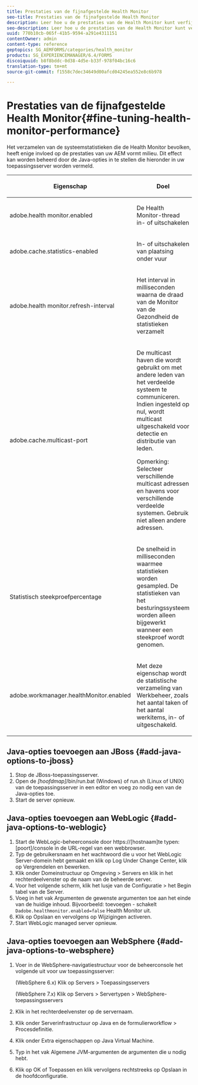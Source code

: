 ```yaml
---
title: Prestaties van de fijnafgestelde Health Monitor
seo-title: Prestaties van de fijnafgestelde Health Monitor
description: Leer hoe u de prestaties van de Health Monitor kunt verfijnen
seo-description: Leer hoe u de prestaties van de Health Monitor kunt verfijnen
uuid: 770b10cb-065f-41b5-9594-a291e4311151
contentOwner: admin
content-type: reference
geptopics: SG_AEMFORMS/categories/health_monitor
products: SG_EXPERIENCEMANAGER/6.4/FORMS
discoiquuid: b8f8bddc-0d38-4d5e-b33f-978f04bc16c6
translation-type: tm+mt
source-git-commit: f1558c7dec34649d00afcd04245ea552e8c6b978

---
```



# Prestaties van de fijnafgestelde Health Monitor{#fine-tuning-health-monitor-performance}

Het verzamelen van de systeemstatistieken die de Health Monitor bevolken, heeft enige invloed op de prestaties van uw AEM vormt milieu. Dit effect kan worden beheerd door de Java-opties in te stellen die hieronder in uw toepassingsserver worden vermeld.

<table> 
 <thead> 
  <tr> 
   <th><p>Eigenschap</p></th> 
   <th><p>Doel</p></th> 
   <th><p>Standaardwaarde</p></th> 
  </tr> 
 </thead> 
 <tbody>
  <tr> 
   <td><p>adobe.health monitor.enabled</p></td> 
   <td><p>De Health Monitor-thread in- of uitschakelen</p></td> 
   <td><p>true</p></td> 
  </tr> 
  <tr> 
   <td><p>adobe.cache.statistics-enabled</p></td> 
   <td><p>In- of uitschakelen van plaatsing onder vuur</p></td> 
   <td><p>true</p></td> 
  </tr> 
  <tr> 
   <td><p>adobe.health monitor.refresh-interval</p></td> 
   <td><p>Het interval in milliseconden waarna de draad van de Monitor van de Gezondheid de statistieken verzamelt</p></td> 
   <td><p>10 minuten (600.000 milliseconden)</p></td> 
  </tr> 
  <tr> 
   <td><p>adobe.cache.multicast-port</p></td> 
   <td><p>De multicast haven die wordt gebruikt om met andere leden van het verdeelde systeem te communiceren. Indien ingesteld op nul, wordt multicast uitgeschakeld voor detectie en distributie van leden. </p><p>Opmerking: Selecteer verschillende multicast adressen en havens voor verschillende verdeelde systemen. Gebruik niet alleen andere adressen.</p></td> 
   <td><p>Geen standaardwaarde. Geldige waarden lopen van 0 tot en met 65535.</p></td> 
  </tr> 
  <tr> 
   <td><p>Statistisch steekproefpercentage</p></td> 
   <td><p>De snelheid in milliseconden waarmee statistieken worden gesampled. De statistieken van het besturingssysteem worden alleen bijgewerkt wanneer een steekproef wordt genomen.</p></td> 
   <td><p>600000</p></td> 
  </tr> 
  <tr> 
   <td><p>adobe.workmanager.healthMonitor.enabled</p></td> 
   <td><p>Met deze eigenschap wordt de statistische verzameling van Werkbeheer, zoals het aantal taken of het aantal werkitems, in- of uitgeschakeld.</p></td> 
   <td><p>true</p></td> 
  </tr> 
 </tbody> 
</table>

## Java-opties toevoegen aan JBoss {#add-java-options-to-jboss}

1. Stop de JBoss-toepassingsserver.
1. Open de *[hoofdmap]*/bin/run.bat (Windows) of run.sh (Linux of UNIX) van de toepassingsserver in een editor en voeg zo nodig een van de Java-opties toe.
1. Start de server opnieuw.

## Java-opties toevoegen aan WebLogic {#add-java-options-to-weblogic}

1. Start de WebLogic-beheerconsole door https://[hostnaam]te typen:[poort]/console in de URL-regel van een webbrowser.
1. Typ de gebruikersnaam en het wachtwoord die u voor het WebLogic Server-domein hebt gemaakt en klik op Log Under Change Center, klik op Vergrendelen en bewerken.
1. Klik onder Domeinstructuur op Omgeving > Servers en klik in het rechterdeelvenster op de naam van de beheerde server.
1. Voor het volgende scherm, klik het lusje van de Configuratie > het Begin tabel van de Server.
1. Voeg in het vak Argumenten de gewenste argumenten toe aan het einde van de huidige inhoud. Bijvoorbeeld: toevoegen - schakelt `Dadobe.healthmonitor.enabled=false` Health Monitor uit.
1. Klik op Opslaan en vervolgens op Wijzigingen activeren.
1. Start WebLogic managed server opnieuw.

## Java-opties toevoegen aan WebSphere {#add-java-options-to-websphere}

1. Voer in de WebSphere-navigatiestructuur voor de beheerconsole het volgende uit voor uw toepassingsserver:

   (WebSphere 6.x) Klik op Servers > Toepassingsservers

   (WebSphere 7.x) Klik op Servers > Servertypen > WebSphere-toepassingsservers

1. Klik in het rechterdeelvenster op de servernaam.
1. Klik onder Serverinfrastructuur op Java en de formulierworkflow > Procesdefinitie.
1. Klik onder Extra eigenschappen op Java Virtual Machine.
1. Typ in het vak Algemene JVM-argumenten de argumenten die u nodig hebt.
1. Klik op OK of Toepassen en klik vervolgens rechtstreeks op Opslaan in de hoofdconfiguratie.

